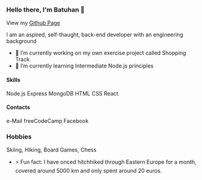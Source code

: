 ### Hello there, I'm Batuhan 👋

View my [Github Page](https://calmeart.github.io/)

I am an aspired, self-thaught, back-end developer with an engineering background

- 🔭 I’m currently working on my own exercise project called Shopping Track
- 🌱 I’m currently learning Intermediate Node.js principles

#### Skills

Node.js Express MongoDB HTML CSS React

#### Contacts

e-Mail freeCodeCamp Facebook

###  Hobbies

Skiing, Hiking, Board Games, Chess

- ⚡ Fun fact: I have onced hitchhiked through Eastern Europe for a month, covered around 5000 km and only spent around 20 euros.

